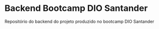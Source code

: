 # Backend Bootcamp DIO Santander
 Repositório do backend do projeto produzido no bootcamp DIO Santander
